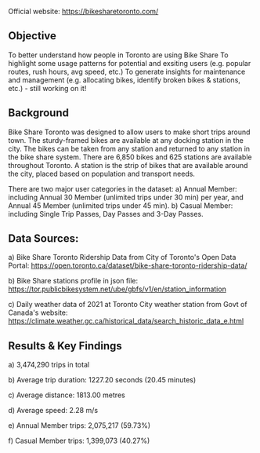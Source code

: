 Official website: https://bikesharetoronto.com/

## Objective
To better understand how people in Toronto are using Bike Share
To highlight some usage patterns for potential and exsiting users (e.g. popular routes, rush hours, avg speed, etc.)
To generate insights for maintenance and management (e.g. allocating bikes, identify broken bikes & stations, etc.) - still working on it!

## Background
Bike Share Toronto was designed to allow users to make short trips around town. The sturdy-framed bikes are available at any docking station in the city. The bikes can be taken from any station and returned to any station in the bike share system. There are 6,850 bikes and 625 stations are available throughout Toronto. A station is the strip of bikes that are available around the city, placed based on population and transport needs.

There are two major user categories in the dataset:
a) Annual Member: including Annual 30 Member (unlimited trips under 30 min) per year, and Annual 45 Member (unlimited trips under 45 min).
b) Casual Member: including Single Trip Passes, Day Passes and 3-Day Passes.

## Data Sources:
a) Bike Share Toronto Ridership Data from City of Toronto's Open Data Portal: https://open.toronto.ca/dataset/bike-share-toronto-ridership-data/

b) Bike Share stations profile in json file: https://tor.publicbikesystem.net/ube/gbfs/v1/en/station_information

c) Daily weather data of 2021 at Toronto City weather station from Govt of Canada's website: https://climate.weather.gc.ca/historical_data/search_historic_data_e.html

## Results & Key Findings
a) 3,474,290 trips in total

b) Average trip duration: 1227.20 seconds (20.45 minutes)

c) Average distance: 1813.00 metres

d) Average speed: 2.28 m/s

e) Annual Member trips: 2,075,217 (59.73%)

f) Casual Member trips: 1,399,073 (40.27%)

